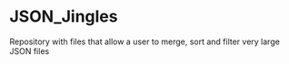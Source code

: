 # JSON_Jingles
Repository with files that allow a user to merge, sort and filter very large JSON files
